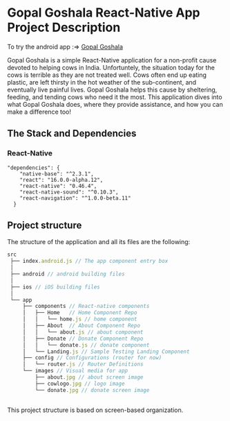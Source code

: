 # Gopal Goshala React-Native App Project Description

To try the android app :=> [Gopal Goshala](https://play.google.com/store/apps/details?id=com.goshala1 "Gopala Goshala")

Gopal Goshala is a simple React-Native application for a non-profit cause devoted to helping cows in India. Unfortuntely, the situation today for the cows is terrible as they are not treated well. Cows often end up eating plastic, are left thirsty in the hot weather of the sub-continent, and eventually live painful lives. Gopal Goshala helps this cause by sheltering, feeding, and tending cows who need it the most. This application dives into what Gopal Goshala does, where they provide assistance, and how you can make a difference too! 


## The Stack and Dependencies
### React-Native
```
"dependencies": {
    "native-base": "^2.3.1",
    "react": "16.0.0-alpha.12",
    "react-native": "0.46.4",
    "react-native-sound": "^0.10.3",
    "react-navigation": "^1.0.0-beta.11"
  }

```

## Project structure 
The structure of the application and all its files are the following:
```javascript
src
 ├── index.android.js // The app component entry box
 │
 ├── android // android building files
 │
 ├── ios // iOS building files
 │
 └── app
     ├── components // React-native components
     │   ├── Home   // Home Component Repo
     │   │   └── home.js // home component
     │   ├── About  // About Component Repo
     │   │   └── about.js // about component
     │   ├── Donate // Donate Component Repo
     │   │   └── donate.js // donate component
     │   └── Landing.js // Sample Testing Landing Component
     ├── config // Configurations (router for now)
     │   └── router.js // Router Definitions
     └── images // Visual media for app
         ├── about.jpg // about screen image
         ├── cowlogo.jpg // logo image
         └── donate.jpg // donate screen image
 
```
This project structure is based on screen-based organization. 

